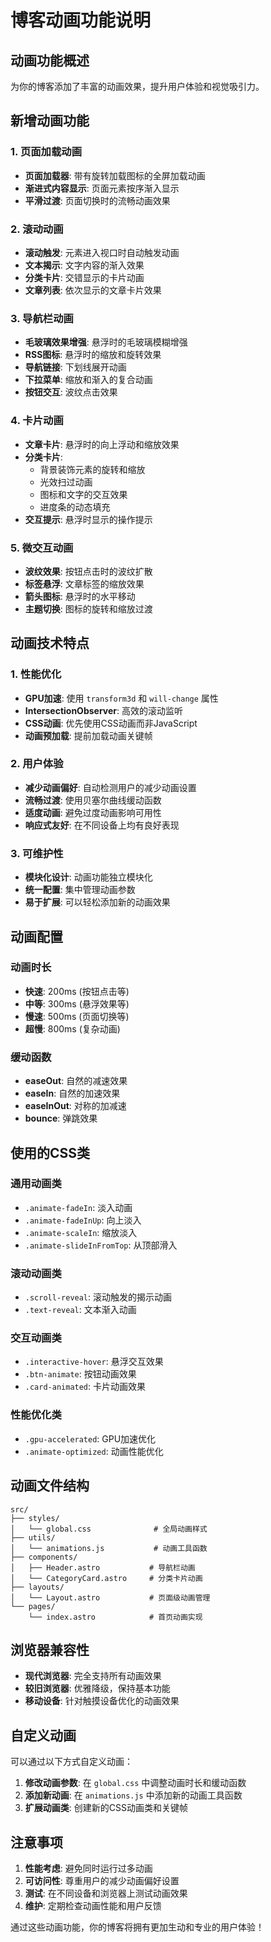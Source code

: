 # 博客动画功能说明

## 动画功能概述

为你的博客添加了丰富的动画效果，提升用户体验和视觉吸引力。

## 新增动画功能

### 1. 页面加载动画
- **页面加载器**: 带有旋转加载图标的全屏加载动画
- **渐进式内容显示**: 页面元素按序渐入显示
- **平滑过渡**: 页面切换时的流畅动画效果

### 2. 滚动动画
- **滚动触发**: 元素进入视口时自动触发动画
- **文本揭示**: 文字内容的渐入效果
- **分类卡片**: 交错显示的卡片动画
- **文章列表**: 依次显示的文章卡片效果

### 3. 导航栏动画
- **毛玻璃效果增强**: 悬浮时的毛玻璃模糊增强
- **RSS图标**: 悬浮时的缩放和旋转效果
- **导航链接**: 下划线展开动画
- **下拉菜单**: 缩放和渐入的复合动画
- **按钮交互**: 波纹点击效果

### 4. 卡片动画
- **文章卡片**: 悬浮时的向上浮动和缩放效果
- **分类卡片**: 
  - 背景装饰元素的旋转和缩放
  - 光效扫过动画
  - 图标和文字的交互效果
  - 进度条的动态填充
- **交互提示**: 悬浮时显示的操作提示

### 5. 微交互动画
- **波纹效果**: 按钮点击时的波纹扩散
- **标签悬浮**: 文章标签的缩放效果
- **箭头图标**: 悬浮时的水平移动
- **主题切换**: 图标的旋转和缩放过渡

## 动画技术特点

### 1. 性能优化
- **GPU加速**: 使用 `transform3d` 和 `will-change` 属性
- **IntersectionObserver**: 高效的滚动监听
- **CSS动画**: 优先使用CSS动画而非JavaScript
- **动画预加载**: 提前加载动画关键帧

### 2. 用户体验
- **减少动画偏好**: 自动检测用户的减少动画设置
- **流畅过渡**: 使用贝塞尔曲线缓动函数
- **适度动画**: 避免过度动画影响可用性
- **响应式友好**: 在不同设备上均有良好表现

### 3. 可维护性
- **模块化设计**: 动画功能独立模块化
- **统一配置**: 集中管理动画参数
- **易于扩展**: 可以轻松添加新的动画效果

## 动画配置

### 动画时长
- **快速**: 200ms (按钮点击等)
- **中等**: 300ms (悬浮效果等)
- **慢速**: 500ms (页面切换等)
- **超慢**: 800ms (复杂动画)

### 缓动函数
- **easeOut**: 自然的减速效果
- **easeIn**: 自然的加速效果
- **easeInOut**: 对称的加减速
- **bounce**: 弹跳效果

## 使用的CSS类

### 通用动画类
- `.animate-fadeIn`: 淡入动画
- `.animate-fadeInUp`: 向上淡入
- `.animate-scaleIn`: 缩放淡入
- `.animate-slideInFromTop`: 从顶部滑入

### 滚动动画类
- `.scroll-reveal`: 滚动触发的揭示动画
- `.text-reveal`: 文本渐入动画

### 交互动画类
- `.interactive-hover`: 悬浮交互效果
- `.btn-animate`: 按钮动画效果
- `.card-animated`: 卡片动画效果

### 性能优化类
- `.gpu-accelerated`: GPU加速优化
- `.animate-optimized`: 动画性能优化

## 动画文件结构

```
src/
├── styles/
│   └── global.css              # 全局动画样式
├── utils/
│   └── animations.js           # 动画工具函数
├── components/
│   ├── Header.astro           # 导航栏动画
│   └── CategoryCard.astro     # 分类卡片动画
├── layouts/
│   └── Layout.astro           # 页面级动画管理
└── pages/
    └── index.astro            # 首页动画实现
```

## 浏览器兼容性

- **现代浏览器**: 完全支持所有动画效果
- **较旧浏览器**: 优雅降级，保持基本功能
- **移动设备**: 针对触摸设备优化的动画效果

## 自定义动画

可以通过以下方式自定义动画：

1. **修改动画参数**: 在 `global.css` 中调整动画时长和缓动函数
2. **添加新动画**: 在 `animations.js` 中添加新的动画工具函数
3. **扩展动画类**: 创建新的CSS动画类和关键帧

## 注意事项

1. **性能考虑**: 避免同时运行过多动画
2. **可访问性**: 尊重用户的减少动画偏好设置
3. **测试**: 在不同设备和浏览器上测试动画效果
4. **维护**: 定期检查动画性能和用户反馈

通过这些动画功能，你的博客将拥有更加生动和专业的用户体验！